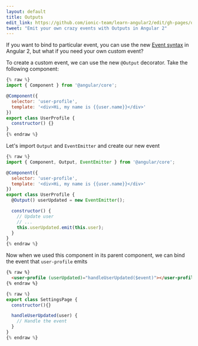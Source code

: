 ```yaml
---
layout: default
title: Outputs
edit_link: https://github.com/ionic-team/learn-angular2/edit/gh-pages/outputs/index.md
tweet: "Emit your own crazy events with Outputs in Angular 2"
---
```


If you want to bind to particular event, you can use the new [Event syntax](/events) in Angular 2, but what if you need your own custom event?

To create a custom event, we can use the new `@Output` decorator. Take the following component:

```javascript
{% raw %}
import { Component } from '@angular/core';

@Component({
  selector: 'user-profile',
  template: '<div>Hi, my name is {{user.name}}</div>'
})
export class UserProfile {
  constructor() {}
}
{% endraw %}
```

Let's import `Output` and `EventEmitter` and create our new event

```javascript
{% raw %}
import { Component, Output, EventEmitter } from '@angular/core';

@Component({
  selector: 'user-profile',
  template: '<div>Hi, my name is {{user.name}}</div>'
})
export class UserProfile {
  @Output() userUpdated = new EventEmitter();

  constructor() {
    // Update user
    // ...
    this.userUpdated.emit(this.user);
  }
}
{% endraw %}
```

Now when we used this component in its parent component, we can bind the event that `user-profile` emits

```html
{% raw %}
  <user-profile (userUpdated)="handleUserUpdated($event)"></user-profile>
{% endraw %}
```

```javascript
{% raw %}
export class SettingsPage {
  constructor(){}

  handleUserUpdated(user) {
    // Handle the event
  }
}
{% endraw %}
```

